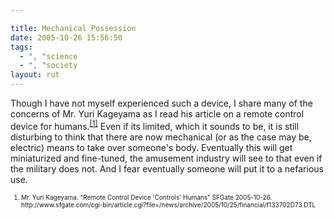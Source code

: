 ```yaml
---

title: Mechanical Possession
date: 2005-10-26 15:56:50
tags:
  - ", "science
  - ", "society
layout: rut
---
```


<p>Though I have not myself experienced such a device, I share many of the concerns of Mr. Yuri Kageyama as I read his article on a remote control device for humans.<sup><a href="http://www.sfgate.com/cgi-bin/article.cgi?file=/news/archive/2005/10/25/financial/f133702D73.DTL" title="Remote Control Device 'Controls' Humans">[1]</a></sup> Even if its limited, which it sounds to be, it is still disturbing to think that there are now mechanical (or as the case may be, electric) means to take over someone's body.  Eventually this will get miniaturized and fine-tuned, the amusement industry will see to that even if the military does not.  And I fear eventually someone will put it to a nefarious use.</p>  <font size="-2"> <ol> <li>Mr. Yuri Kageyama. "Remote Control Device 'Controls' Humans" SFGate 2005-10-26. http://www.sfgate.com/cgi-bin/article.cgi?file=/news/archive/2005/10/25/financial/f133702D73.DTL </li> </ol> </font>

